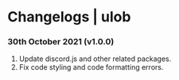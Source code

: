 # Changelogs | ulob

### 30th October 2021 (v1.0.0)

1. Update discord.js and other related packages.
2. Fix code styling and code formatting errors.
